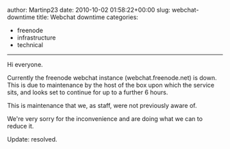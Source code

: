 author: Martinp23
date: 2010-10-02 01:58:22+00:00
slug: webchat-downtime
title: Webchat downtime
categories:
- freenode
- infrastructure
- technical
---

Hi everyone.

Currently the freenode webchat instance (webchat.freenode.net) is down. This is due to maintenance by the host of the box upon which the service sits, and looks set to continue for up to a further 6 hours.

This is maintenance that we, as staff, were not previously aware of.

We're very sorry for the inconvenience and are doing what we can to reduce it.



Update: resolved.
